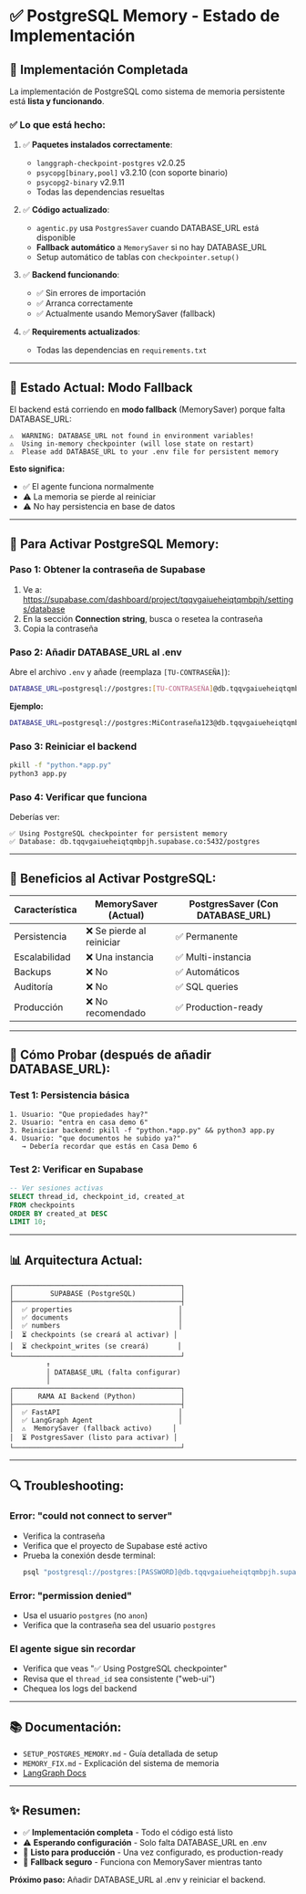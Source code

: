 # ✅ PostgreSQL Memory - Estado de Implementación

## 🎉 **Implementación Completada**

La implementación de PostgreSQL como sistema de memoria persistente está **lista y funcionando**.

### ✅ **Lo que está hecho:**

1. ✅ **Paquetes instalados correctamente**:
   - `langgraph-checkpoint-postgres` v2.0.25
   - `psycopg[binary,pool]` v3.2.10 (con soporte binario)
   - `psycopg2-binary` v2.9.11
   - Todas las dependencias resueltas

2. ✅ **Código actualizado**:
   - `agentic.py` usa `PostgresSaver` cuando DATABASE_URL está disponible
   - **Fallback automático** a `MemorySaver` si no hay DATABASE_URL
   - Setup automático de tablas con `checkpointer.setup()`

3. ✅ **Backend funcionando**:
   - ✅ Sin errores de importación
   - ✅ Arranca correctamente
   - ✅ Actualmente usando MemorySaver (fallback)

4. ✅ **Requirements actualizados**:
   - Todas las dependencias en `requirements.txt`

---

## 🔧 **Estado Actual: Modo Fallback**

El backend está corriendo en **modo fallback** (MemorySaver) porque falta DATABASE_URL:

```
⚠️  WARNING: DATABASE_URL not found in environment variables!
⚠️  Using in-memory checkpointer (will lose state on restart)
⚠️  Please add DATABASE_URL to your .env file for persistent memory
```

**Esto significa:**
- ✅ El agente funciona normalmente
- ⚠️ La memoria se pierde al reiniciar
- ⚠️ No hay persistencia en base de datos

---

## 📝 **Para Activar PostgreSQL Memory:**

### **Paso 1: Obtener la contraseña de Supabase**

1. Ve a: https://supabase.com/dashboard/project/tqqvgaiueheiqtqmbpjh/settings/database
2. En la sección **Connection string**, busca o resetea la contraseña
3. Copia la contraseña

### **Paso 2: Añadir DATABASE_URL al .env**

Abre el archivo `.env` y añade (reemplaza `[TU-CONTRASEÑA]`):

```bash
DATABASE_URL=postgresql://postgres:[TU-CONTRASEÑA]@db.tqqvgaiueheiqtqmbpjh.supabase.co:5432/postgres
```

**Ejemplo:**
```bash
DATABASE_URL=postgresql://postgres:MiContraseña123@db.tqqvgaiueheiqtqmbpjh.supabase.co:5432/postgres
```

### **Paso 3: Reiniciar el backend**

```bash
pkill -f "python.*app.py"
python3 app.py
```

### **Paso 4: Verificar que funciona**

Deberías ver:
```
✅ Using PostgreSQL checkpointer for persistent memory
✅ Database: db.tqqvgaiueheiqtqmbpjh.supabase.co:5432/postgres
```

---

## 🎯 **Beneficios al Activar PostgreSQL:**

| Característica | MemorySaver (Actual) | PostgresSaver (Con DATABASE_URL) |
|----------------|----------------------|----------------------------------|
| Persistencia | ❌ Se pierde al reiniciar | ✅ Permanente |
| Escalabilidad | ❌ Una instancia | ✅ Multi-instancia |
| Backups | ❌ No | ✅ Automáticos |
| Auditoría | ❌ No | ✅ SQL queries |
| Producción | ❌ No recomendado | ✅ Production-ready |

---

## 🧪 **Cómo Probar (después de añadir DATABASE_URL):**

### Test 1: Persistencia básica
```
1. Usuario: "Que propiedades hay?"
2. Usuario: "entra en casa demo 6"
3. Reiniciar backend: pkill -f "python.*app.py" && python3 app.py
4. Usuario: "que documentos he subido ya?"
   → Debería recordar que estás en Casa Demo 6
```

### Test 2: Verificar en Supabase
```sql
-- Ver sesiones activas
SELECT thread_id, checkpoint_id, created_at 
FROM checkpoints 
ORDER BY created_at DESC 
LIMIT 10;
```

---

## 📊 **Arquitectura Actual:**

```
┌─────────────────────────────────────────┐
│         SUPABASE (PostgreSQL)           │
├─────────────────────────────────────────┤
│  ✅ properties                          │
│  ✅ documents                           │
│  ✅ numbers                             │
│  ⏳ checkpoints (se creará al activar) │
│  ⏳ checkpoint_writes (se creará)       │
└─────────────────────────────────────────┘
         ↑
         │ DATABASE_URL (falta configurar)
         │
┌─────────────────────────────────────────┐
│      RAMA AI Backend (Python)           │
├─────────────────────────────────────────┤
│  ✅ FastAPI                             │
│  ✅ LangGraph Agent                     │
│  ⚠️  MemorySaver (fallback activo)     │
│  ⏳ PostgresSaver (listo para activar) │
└─────────────────────────────────────────┘
```

---

## 🔍 **Troubleshooting:**

### Error: "could not connect to server"
- Verifica la contraseña
- Verifica que el proyecto de Supabase esté activo
- Prueba la conexión desde terminal:
  ```bash
  psql "postgresql://postgres:[PASSWORD]@db.tqqvgaiueheiqtqmbpjh.supabase.co:5432/postgres"
  ```

### Error: "permission denied"
- Usa el usuario `postgres` (no `anon`)
- Verifica que la contraseña sea del usuario `postgres`

### El agente sigue sin recordar
- Verifica que veas "✅ Using PostgreSQL checkpointer"
- Revisa que el `thread_id` sea consistente ("web-ui")
- Chequea los logs del backend

---

## 📚 **Documentación:**

- `SETUP_POSTGRES_MEMORY.md` - Guía detallada de setup
- `MEMORY_FIX.md` - Explicación del sistema de memoria
- [LangGraph Docs](https://langchain-ai.github.io/langgraph/reference/checkpoints/)

---

## ✨ **Resumen:**

- ✅ **Implementación completa** - Todo el código está listo
- ⚠️ **Esperando configuración** - Solo falta DATABASE_URL en .env
- 🚀 **Listo para producción** - Una vez configurado, es production-ready
- 🔄 **Fallback seguro** - Funciona con MemorySaver mientras tanto

**Próximo paso:** Añadir DATABASE_URL al .env y reiniciar el backend.

